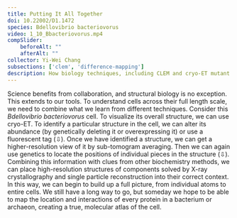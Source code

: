 ```yaml
---
title: Putting It All Together
doi: 10.22002/D1.1472
species: Bdellovibrio bacteriovorus
video: 1_10_Bbacteriovorus.mp4
compSlider:
    beforeAlt: ""
    afterAlt: ""
collector: Yi-Wei Chang
subsections: ['clem', 'difference-mapping']
description: How biology techniques, including CLEM and cryo-ET mutant analysis, can combine to create maps of archaea and bacteria like Bdellovibrio bacteriovorus
---
```


Science benefits from collaboration, and structural biology is no exception. This extends to our tools. To understand cells across their full length scale, we need to combine what we learn from different techniques. Consider this *Bdellovibrio bacteriovorus* cell. To visualize its overall structure, we can use cryo-ET. To identify a particular structure in the cell, we can alter its abundance (by genetically deleting it or overexpressing it) or use a fluorescent tag (⇩). Once we have identified a structure, we can get a higher-resolution view of it by sub-tomogram averaging. Then we can again use genetics to locate the positions of individual pieces in the structure (⇩). Combining this information with clues from other biochemistry methods, we can place high-resolution structures of components solved by X-ray crystallography and single particle reconstruction into their correct context. In this way, we can begin to build up a full picture, from individual atoms to entire cells. We still have a long way to go, but someday we hope to be able to map the location and interactions of every protein in a bacterium or archaeon, creating a true, molecular atlas of the cell.

